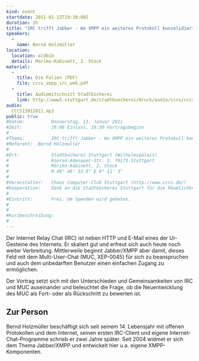 ```yaml
---
kind: event
startdate: 2011-01-13T19:30:00Z
duration: 2h
title: "IRC trifft Jabber - Wo XMPP ein weiteres Protokoll konsolidiert"
speakers:
  -
    name: Bernd Holzmüller
location:
  location: oldbib
  details: Mörike-Kabinett, 2. Stock
material:
  -
    title: Die Folien (PDF)
    file: cccs_xmpp_irc_web.pdf
  -
    title: Audiomitschnitt Stadtbücherei
    link: http://www5.stuttgart.de/stadtbuecherei/druck/audio/cccs/cccs_audio.htm#23
audio:
  CCCS13012011.mp3
public: true
#Datum:          Donnerstag, 13. Januar 2011
#Zeit:           19:00 Einlass, 19:30 Vortragsbeginn
#
#Thema:          IRC trifft Jabber - Wo XMPP ein weiteres Protokoll konsolidiert
#Referent:	Bernd Holzmüller
#
#Ort:            Stadtbücherei Stuttgart (Wilhelmspalais)
#                Konrad-Adenauer-Str. 2, 70173 Stuttgart
#                Mörike-Kabinett, 2. Stock
#                N 48° 46' 33.9" E 9° 11' 3"
#
#Veranstalter:   Chaos Computer Club Stuttgart (http://www.cccs.de/)
#Kooperation:    Dank an die Stadtbücherei Stuttgart für die Räumlichkeiten!
#
#Eintritt:       Frei. Um Spenden wird gebeten.
#
#
#Kurzbeschreibung:
#
---
```

Der Internet Relay Chat (IRC) ist neben HTTP und E-Mail eines der
Ur-Gesteine des Internets. Er skaliert gut und erfreut sich auch heute
noch weiter Verbreitung. Mittlerweile beginnt Jabber/XMPP aber
damit, dieses Feld mit dem Multi-User-Chat (MUC, XEP-0045) für sich
zu beanspruchen und auch dem unbedarften Benutzer einen einfachen
Zugang zu ermöglichen.

Der Vortrag setzt sich mit den Unterschieden und Gemeinsamkeiten von
IRC und MUC auseinander und beleuchtet die Frage, ob die Neuentwicklung des
MUC als Fort- oder als Rückschritt zu bewerten ist.

## Zur Person

Bernd Holzmüller beschäftigt sich seit seinem 14. Lebensjahr mit offenen
Protokollen und dem Internet, seinen ersten IRC-Client und eigene
Internet-Chat-Programme schrieb er zwei Jahre später.
Seit 2004 widmet er sich dem Thema Jabber/XMPP und entwickelt hier u.a.
eigene XMPP-Komponenten.
